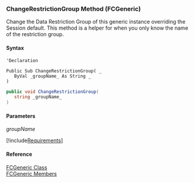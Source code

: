 ﻿### ChangeRestrictionGroup Method (FCGeneric)

Change the Data Restriction Group of this generic instance overriding the Session default. This method is a helper for when you only know the name of the restriction group.

#### Syntax

```vbnet
'Declaration

Public Sub ChangeRestrictionGroup( _
   ByVal _groupName_ As String _
) 
```

```csharp
public void ChangeRestrictionGroup( 
   string _groupName_
)
```

#### Parameters

_groupName_

[!include[Requirements](../partials/requirements.md)]

#### Reference

[FCGeneric Class](fcSDK~FChoice.Foundation.FCGeneric.md)  
[FCGeneric Members](fcSDK~FChoice.Foundation.FCGeneric_members.md)
